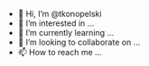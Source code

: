 - 👋 Hi, I’m @tkonopelski
- 👀 I’m interested in ...
- 🌱 I’m currently learning ...
- 💞️ I’m looking to collaborate on ...
- 📫 How to reach me ...

<!---
tkonopelski/tkonopelski is a ✨ special ✨ repository because its `README.md` (this file) appears on your GitHub profile.
You can click the Preview link to take a look at your changes.
--->
